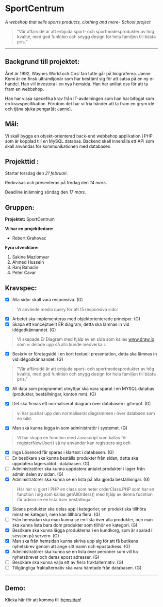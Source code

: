 # SportCentrum

_A webshop that sells sports products, clothing and more- School project_

> ”Vår affärsidé är att erbjuda sport- och sportmodesprodukter av hög kvalité, med god funktion och snygg design för hela familjen till bästa pris.”


***

## Backgrund till projektet:
Året är 1992, Waynes World och Cosí fan tutte går på biograferna. Janne Kemi är en finsk ultramiljonär som har bestämt sig för att satsa på en ny e-handel. Han vill investera i en nya hemsida. Han har anlitat oss för att ta fram en webbshop. 

Han har vissa specefika krav från IT-avdelningen som han har bifogat som en kravspecifikation. Förutom det har vi fria händer att ta fram en grym idé och tjäna sjuka pengar(åt Janne). 


## Mål:  

Vi skall bygga en objekt-orienterad back-end webbshop applikation i PHP som är kopplad till en MySQL databas. Backend skall innehålla ett API som skall användas för kommunikationen med databasen.

## Projekttid :

Startar torsdag den _21 februari_.

Redovisas och presenteras på fredag den _14 mars_.

Deadline inlämning söndag den _17 mars_.

## Gruppen:

__Projektet:__
SportCentrum

__Vi har en projektledare:__ 
- Robert Grahovac

__Fyra utvecklare:__ 
1. Sakine Mazlomyar 
2. Ahmed Hussein 
3. Ranj Bahadin 
4. Peter Cavar 

## Kravspec:
- [x] Alla sidor skall vara responsiva. (G)
> Vi använde media query för att få responsiva sidor
- [x] Arbetet ska implementeras med objektorienterade principer. (G)
- [x] Skapa ett konceptuellt ER diagram, detta ska lämnas in vid idégodkännandet. (G)
> Vi skapade Er Diagram med hjälp av en sida som kallas www.draw.io som vi delade upp så alla kunde medverka i.
- [x] Beskriv er företagsidé i en kort textuell presentation, detta ska lämnas in vid idégodkännandet. (G)
> ”Vår affärsidé är att erbjuda sport- och sportmodesprodukter av hög kvalité, med god funktion och snygg design för hela familjen till bästa pris.”
- [x] All data som programmet utnyttjar ska vara sparat i en MYSQL databas (produkter, beställningar, konton mm). (G)
> 
- [x] Det ska finnas ett normaliserat diagram över databasen i gitrepot. (G)
> vi har pushat upp den normaliserat diagrammen i över databsen som en bild.
- [x] Man ska kunna logga in som administratör i systemet. (G)
> Vi har skapa en function med Javascript som kallas för registerNewUser() så ny använder kan registrera sig och 
- [x] Inga Lösenord får sparas i klartext i databasen. (G)
- [ ] En besökare ska kunna beställa produkter från sidan, detta ska uppdatera lagersaldot i databasen. (G)
- [ ] Administratörer ska kunna uppdatera antalet produkter i lager från admin delen av sidan. (G)
- [x] Administratörer ska kunna se en lista på alla gjorda beställningar. (G)
> Här har vi gjort i PHP en class som heter orderClass.PHP som har en function i sig som kallas getAllOrders() med hjälp av denna fucntion får admin se en lista över beställingar.
- [x] Sidans produkter ska delas upp i kategorier, en produkt ska tillhöra minst en kategori, men kan tillhöra flera. (G)
- [ ] Från hemsidan ska man kunna se en lista över alla produkter, och man ska kunna lista bara dom produkter som tillhör en kategori. (G)
- [x] Besökare ska kunna lägga produkterna i en kundkorg, som är sparad i session på servern. (G)
- [x] Man ska från hemsidan kunna skriva upp sig för att få butikens nyhetsbrev genom att ange sitt namn och epostadress. (G)
- [x] Administratörer ska kunna se en lista över personer som vill ha nyhetsbrevet och deras epost adresser. (G)
- [ ] Besökare ska kunna välja ett av flera fraktalternativ. (G)
- [ ] Tillgängliga fraktalternativ ska vara hämtade från databasen. (G)

***

## Demo:
Klicka här för att komma till [hemsidan](https://ranchino.github.io/SportCentrum/)!
